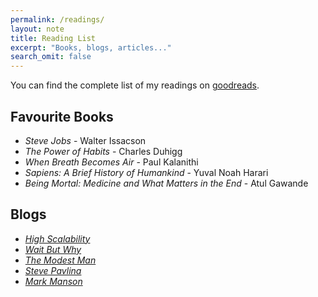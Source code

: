 ```yaml
---
permalink: /readings/
layout: note
title: Reading List
excerpt: "Books, blogs, articles..."
search_omit: false
---
```


You can find the complete list of my readings on <a class="short-link" target="_blank"
href="https://www.goodreads.com/user/show/77130775-david-qian">goodreads</a>.

## Favourite Books
* _Steve Jobs_ - Walter Issacson
* _The Power of Habits_ - Charles Duhigg
* _When Breath Becomes Air_ - Paul Kalanithi
* _Sapiens: A Brief History of Humankind_ - Yuval Noah Harari
* _Being Mortal: Medicine and What Matters in the End_ - Atul Gawande

## Blogs
* <a class="short-link" href="http://highscalability.com/" target="_blank">_High Scalability_</a>
* <a class="short-link" href="https://waitbutwhy.com/" target="_blank">_Wait But Why_</a>
* <a class="short-link" href="https://www.themodestman.com/" target="_blank">_The Modest Man_</a>
* <a class="short-link" href="https://www.stevepavlina.com/" target="_blank">_Steve Pavlina_</a>
* <a class="short-link" href="https://markmanson.net/" target="_blank">_Mark Manson_</a>
